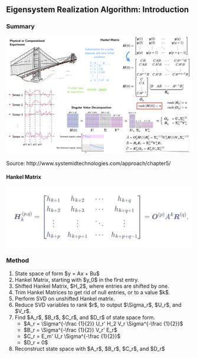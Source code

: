 <h2> Eigensystem Realization Algorithm: Introduction </h2>
<h3> Summary</h3>
<img src="images/summary.png">
<p> Source: http://www.systemidtechnologies.com/approach/chapter5/ </p>
<h4> Hankel Matrix </h4>
<img src="images/hnkl.png">

<h3> Method </h3>
<ol>
    <li> State space of form $y = Ax + Bu$
    <li> Hankel Matrix, starting with $y_0$ in the first entry.
    <li> Shifted Hankel Matrix, $H_2$, where entries are shifted by one.
    <li> Trim Hankel Matrices to get rid of null entries, or to a value $k$.
    <li> Perform SVD on unshifted Hankel matrix.
    <li> Reduce SVD variables to rank $r$, to output $\Sigma_r$, $U_r$, and $V_r$.
    <li> Find $A_r$, $B_r$, $C_r$, and $D_r$ of state space form.
        <ul id="ind">
            <li> $A_r = \Sigma^{-\frac {1}{2}} U_r' H_2 V_r \Sigma^{-\frac {1}{2}}$
            <li> $B_r = \Sigma^{-\frac {1}{2}} V_r' E_r$
            <li> $C_r = E_m' U_r \Sigma^{-\frac {1}{2}}$
            <li> $D_r = 0$
        </ul>   
    <li> Reconstruct state space with $A_r$, $B_r$, $C_r$, and $D_r$
</ol>

<!-- <h3> Example using transfer function </h3>

<head>
<style>
.row:after {
    content: "";
    display: table;
    clear: both;
}
.column {
    float: left;
    width: 50%;
}
#ind
{
 text-indent:50px;
}
</style>
</head> -->